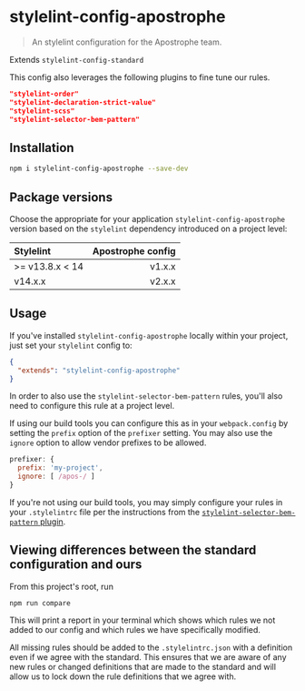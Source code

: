 # stylelint-config-apostrophe

> An stylelint configuration for the Apostrophe team.

Extends `stylelint-config-standard`

This config also leverages the following plugins to fine tune our rules.

```json
"stylelint-order"
"stylelint-declaration-strict-value"
"stylelint-scss"
"stylelint-selector-bem-pattern"
```

## Installation

```bash
npm i stylelint-config-apostrophe --save-dev
```

## Package versions

Choose the appropriate for your application `stylelint-config-apostrophe` version based on the `stylelint` dependency introduced on a project level:

| Stylelint       | Apostrophe config |
| :-------------- | ----------------: |
| >= v13.8.x < 14 |            v1.x.x |
| v14.x.x         |            v2.x.x |

## Usage

If you've installed `stylelint-config-apostrophe` locally within your project, just set your `stylelint` config to:

```json
{
  "extends": "stylelint-config-apostrophe"
}
```

In order to also use the `stylelint-selector-bem-pattern` rules, you'll also need to configure this rule at a project level.

If using our build tools you can configure this as in your `webpack.config` by setting the `prefix` option of the `prefixer` setting. You may also use the `ignore` option to allow vendor prefixes to be allowed.

```js
prefixer: {
  prefix: 'my-project',
  ignore: [ /apos-/ ]
}
```

If you're not using our build tools, you may simply configure your rules in your `.stylelintrc` file per the instructions from the [`stylelint-selector-bem-pattern` plugin](https://github.com/simonsmith/stylelint-selector-bem-pattern#usage).

## Viewing differences between the standard configuration and ours

From this project's root, run

```
npm run compare
```

This will print a report in your terminal which shows which rules we not added to our config and which rules we have specifically modified.

All missing rules should be added to the `.stylelintrc.json` with a definition even if we agree with the standard. This ensures that we are aware of any new rules or changed definitions that are made to the standard and will allow us to lock down the rule definitions that we agree with.
